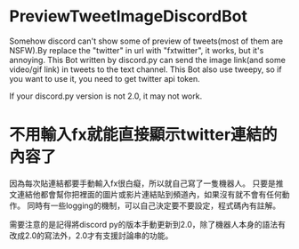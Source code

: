 # PreviewTweetImageDiscordBot
Somehow discord can't show some of preview of tweets(most of them are NSFW).By replace the "twitter" in url with "fxtwitter", it works, but it's annoying.
This Bot written by discord.py can send the image link(and some video/gif link) in tweets to the text channel.
This Bot also use tweepy, so if you want to use it, you need to get twitter api token.

If your discord.py version is not 2.0, it may not work.

# 不用輸入fx就能直接顯示twitter連結的內容了
因為每次貼連結都要手動輸入fx很白癡，所以就自己寫了一隻機器人。
只要是推文連結他都會幫你把裡面的圖片或影片連結貼到頻道內，如果沒有就不會有任何動作。
同時有一些logging的機制，可以自己決定要不要設定，程式碼內有註解。

需要注意的是記得將discord py的版本手動更新到2.0，除了機器人本身的語法有改成2.0的寫法外，2.0才有支援討論串的功能。
